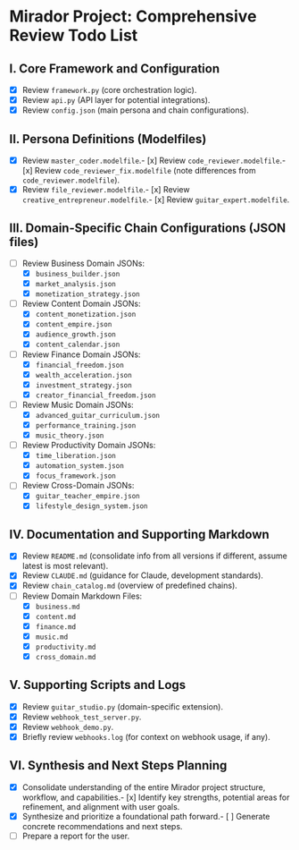 # Mirador Project: Comprehensive Review Todo List

## I. Core Framework and Configuration
- [x] Review `framework.py` (core orchestration logic).
- [x] Review `api.py` (API layer for potential integrations).
- [x] Review `config.json` (main persona and chain configurations).

## II. Persona Definitions (Modelfiles)
- [x] Review `master_coder.modelfile`.- [x] Review `code_reviewer.modelfile`.- [x] Review `code_reviewer_fix.modelfile` (note differences from `code_reviewer.modelfile`).
- [x] Review `file_reviewer.modelfile`.- [x] Review `creative_entrepreneur.modelfile`.- [x] Review `guitar_expert.modelfile`.
## III. Domain-Specific Chain Configurations (JSON files)
- [ ] Review Business Domain JSONs:
    - [x] `business_builder.json`
    - [x] `market_analysis.json`
    - [x] `monetization_strategy.json`
- [ ] Review Content Domain JSONs:
    - [x] `content_monetization.json`
    - [x] `content_empire.json`
    - [x] `audience_growth.json`
    - [x] `content_calendar.json`
- [ ] Review Finance Domain JSONs:
    - [x] `financial_freedom.json`
    - [x] `wealth_acceleration.json`
    - [x] `investment_strategy.json`
    - [x] `creator_financial_freedom.json`
- [ ] Review Music Domain JSONs:
    - [x] `advanced_guitar_curriculum.json`
    - [x] `performance_training.json`
    - [x] `music_theory.json`
- [ ] Review Productivity Domain JSONs:
    - [x] `time_liberation.json`
    - [x] `automation_system.json`
    - [x] `focus_framework.json`
- [ ] Review Cross-Domain JSONs:
    - [x] `guitar_teacher_empire.json`
    - [x] `lifestyle_design_system.json`

## IV. Documentation and Supporting Markdown
- [x] Review `README.md` (consolidate info from all versions if different, assume latest is most relevant).
- [x] Review `CLAUDE.md` (guidance for Claude, development standards).
- [x] Review `chain_catalog.md` (overview of predefined chains).
- [ ] Review Domain Markdown Files:
    - [x] `business.md`
    - [x] `content.md`
    - [x] `finance.md`
    - [x] `music.md`
    - [x] `productivity.md`
    - [x] `cross_domain.md`

## V. Supporting Scripts and Logs
- [x] Review `guitar_studio.py` (domain-specific extension).
- [x] Review `webhook_test_server.py`.
- [x] Review `webhook_demo.py`.
- [x] Briefly review `webhooks.log` (for context on webhook usage, if any).

## VI. Synthesis and Next Steps Planning
- [x] Consolidate understanding of the entire Mirador project structure, workflow, and capabilities.- [x] Identify key strengths, potential areas for refinement, and alignment with user goals.
- [x] Synthesize and prioritize a foundational path forward.- [ ] Generate concrete recommendations and next steps.
- [ ] Prepare a report for the user.
